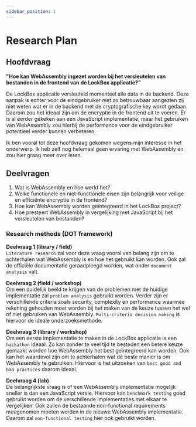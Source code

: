 ```yaml
---
sidebar_position: 1
---
```

# Research Plan

## Hoofdvraag
**"Hoe kan WebAssembly ingezet worden bij het versleutelen van bestanden in de frontend van de LockBox applicatie?"**

De LockBox applicatie versleuteld momenteel alle data in de backend. Deze aanpak is echter voor de eindgebruiker niet zo betrouwbaar aangezien zij niet weten wat er in de backend met de cryptografische key wordt gedaan. Daarom zou het ideaal zijn om de encryptie in de frontend uit te voeren. 
Er is al eerder gekeken aan een JavaScript implementatie, maar het gebruiken van WebAssembly zou hierbij de performance voor de eindgebruiker potentieel verder kunnen verbeteren. 

Ik ben vooral tot deze hoofdvraag gekomen wegens mijn interesse in het onderwerp. Ik heb zelf nog helemaal geen ervaring met WebAssembly en zou hier graag meer over leren. 


## Deelvragen
1. Wat is WebAssembly en hoe werkt het?
2. Welke functionele en niet-functionele eisen zijn belangrijk voor veilige en efficiënte encryptie in de frontend?
3. Hoe kan WebAssembly worden geïntegreerd in het LockBox project?
4. Hoe presteert WebAssembly in vergelijking met JavaScript bij het versleutelen van bestanden?

### Research methods (DOT framework)
**Deelvraag 1 (library / field)** <br/>
`Literature research` zal voor deze vraag vooral van belang zijn om te achterhalen wat WebAssembly is en hoe het gebruikt kan worden. Ook zal de officiële documentatie geraadpleegd worden, wat onder `document analysis` valt. 

**Deelvraag 2 (field / workshop)** <br/>
Om een duidelijk beeld te krijgen van de problemen met de huidige implementatie zal `problem analysis`  gebruikt worden.
Verder zijn er verschillende criteria zoals security, complexity en performance waarmee rekening gehouden moet worden bij het maken van de keuze tussen het wel of niet gebruiken van WebAssembly. `Multi-criteria decision making` is hiervoor de ideale onderzoeksmethode. 

**Deelvraag 3 (library / workshop)** <br/>
Om een eerste implementatie te maken in de LockBox applicatie is een `hackathon` ideaal. Zo kan zonder te veel tijd te besteden een betere keuze gemaakt worden hoe WebAssembly het best geïntegreerd kan worden. 
Ook kan het waardevol zijn om te achterhalen wat de beste manier is om WebAssembly te gebruiken. Hiervoor is het uitzoeken van `best good and bad practices` daarom ideaal. 

**Deelvraag 4 (lab)** <br/>
De belangrijkste vraag is of een WebAssembly implementatie mogelijk sneller is dan een JavaScript versie. Hiervoor kan `benchmark testing` goed gebruikt worden om de verschillende implementaties met elkaar te vergelijken. 
Ook zullen de bestaande non-functional requirements meegenomen moeten worden in de nieuwe WebAssembly implementatie. Daarom zal `non-functional testing` hier ook gebruikt worden.
